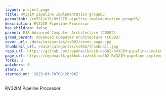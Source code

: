 ```yaml
---
layout: project_page
title: RV32IM pipeline implementation group03
permalink: /co502/e18/RV32IM-pipeline-implementation-group03/
description: RV32IM Pipeline Processor
has_children: false
parent: E18 Advanced Computer Architecture (CO502)
grand_parent: Advanced Computer Architecture (CO502)
cover_url: /data/categories/co502/cover_page.jpg
thumbnail_url: /data/categories/co502/thumbnail.jpg
repo_url: https://github.com/cepdnaclk/e18-co502-RV32IM-pipeline-implementation-group03
page_url: https://cepdnaclk.github.io/e18-co502-RV32IM-pipeline-implementation-group03
forks: 3
watchers: 0
stars: 0
started_on: '2023-03-30T08:26:06Z'
---
```


RV32IM Pipeline Processor